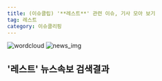 ```yaml
---
title: (이슈클립) '**레스트**' 관련 이슈, 기사 모아 보기
tag: 레스트
category: 이슈클리핑
---
```

![wordcloud](https://s3.ap-northeast-2.amazonaws.com/lyrics101-wordcloud/2018-09-08-1536374779.png)
![news_img](https://user-images.githubusercontent.com/42597476/44507050-1206f400-a6e4-11e8-8d98-7ffbfebb353f.png)
## **'**레스트**'** 뉴스속보 검색결과


